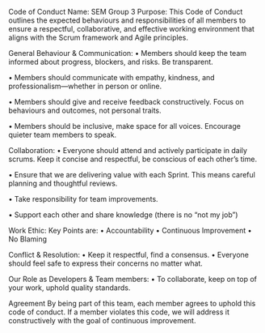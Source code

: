 Code of Conduct
Name: SEM Group 3
Purpose: This Code of Conduct outlines the expected behaviours and responsibilities of all members to ensure a respectful, collaborative, and effective working environment that aligns with the Scrum framework and Agile principles.

General Behaviour & Communication:
•	Members should keep the team informed about progress, blockers, and risks. Be transparent.

•	Members should communicate with empathy, kindness, and professionalism—whether in person or online.

•	Members should give and receive feedback constructively. Focus on behaviours and outcomes, not personal traits.

•	Members should be inclusive, make space for all voices. Encourage quieter team members to speak.

Collaboration:
•	Everyone should attend and actively participate in daily scrums. Keep it concise and respectful, be conscious of each other’s time.

•	Ensure that we are delivering value with each Sprint. This means careful planning and thoughtful reviews.


•	Take responsibility for team improvements.

•	Support each other and share knowledge (there is no “not my job”)


Work Ethic:
Key Points are:
•	Accountability
•	Continuous Improvement
•	No Blaming

Conflict & Resolution:
•	Keep it respectful, find a consensus.
•	Everyone should feel safe to express their concerns no matter what.

Our Role as Developers & Team members:
•	To collaborate, keep on top of your work, uphold quality standards.

Agreement
By being part of this team, each member agrees to uphold this code of conduct. If a member violates this code, we will address it constructively with the goal of continuous improvement.

